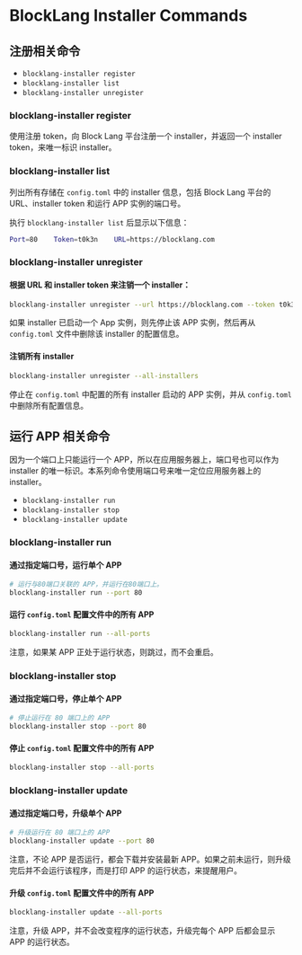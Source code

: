 # BlockLang Installer Commands

## 注册相关命令

* `blocklang-installer register`
* `blocklang-installer list`
* `blocklang-installer unregister`

### blocklang-installer register

使用注册 token，向 Block Lang 平台注册一个 installer，并返回一个 installer token，来唯一标识 installer。

### blocklang-installer list

列出所有存储在 `config.toml` 中的 installer 信息，包括 Block Lang 平台的 URL、installer token 和运行 APP 实例的端口号。

执行 `blocklang-installer list` 后显示以下信息：

```sh
Port=80    Token=t0k3n    URL=https://blocklang.com
```

### blocklang-installer unregister

#### 根据 URL 和 installer token 来注销一个 installer：

```sh
blocklang-installer unregister --url https://blocklang.com --token t0k3n
```

如果 installer 已启动一个 App 实例，则先停止该 APP 实例，然后再从 `config.toml` 文件中删除该 installer 的配置信息。

#### 注销所有 installer

```sh
blocklang-installer unregister --all-installers
```

停止在 `config.toml` 中配置的所有 installer 启动的 APP 实例，并从 `config.toml` 中删除所有配置信息。

## 运行 APP 相关命令

因为一个端口上只能运行一个 APP，所以在应用服务器上，端口号也可以作为 installer 的唯一标识。本系列命令使用端口号来唯一定位应用服务器上的 installer。

* `blocklang-installer run`
* `blocklang-installer stop`
* `blocklang-installer update`

### blocklang-installer run

#### 通过指定端口号，运行单个 APP

```sh
# 运行与80端口关联的 APP，并运行在80端口上。
blocklang-installer run --port 80
```

#### 运行 `config.toml` 配置文件中的所有 APP

```sh
blocklang-installer run --all-ports
```

注意，如果某 APP 正处于运行状态，则跳过，而不会重启。

### blocklang-installer stop

#### 通过指定端口号，停止单个 APP

```sh
# 停止运行在 80 端口上的 APP
blocklang-installer stop --port 80
```

#### 停止 `config.toml` 配置文件中的所有 APP

```sh
blocklang-installer stop --all-ports
```

### blocklang-installer update

#### 通过指定端口号，升级单个 APP

```sh
# 升级运行在 80 端口上的 APP
blocklang-installer update --port 80
```

注意，不论 APP 是否运行，都会下载并安装最新 APP。如果之前未运行，则升级完后并不会运行该程序，而是打印 APP 的运行状态，来提醒用户。

#### 升级 `config.toml` 配置文件中的所有 APP

```sh
blocklang-installer update --all-ports
```

注意，升级 APP，并不会改变程序的运行状态，升级完每个 APP 后都会显示 APP 的运行状态。
